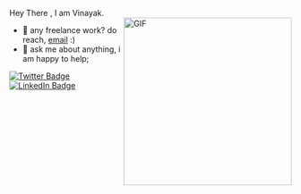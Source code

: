 Hey There , I am Vinayak.
<br>
  <img align="right" alt="GIF" src="https://github.com/vinayak500/vinayak500/blob/main/assests/rinObito1" width="300" height="300" />
  
- 💼 any freelance work? do reach, [email](vinayakshetty500@gmail.com) :)
- 💬 ask me about anything, i am happy to help;






[![Twitter Badge](https://img.shields.io/badge/Twitter-Profile-informational?style=flat&logo=twitter&logoColor=white&color=1CA2F1)](https://twitter.com/VinayakShetty_)
[![LinkedIn Badge](https://img.shields.io/badge/LinkedIn-Profile-informational?style=flat&logo=linkedin&logoColor=white&color=0D76A8)](https://www.linkedin.com/in/vinayak-shetty/)







